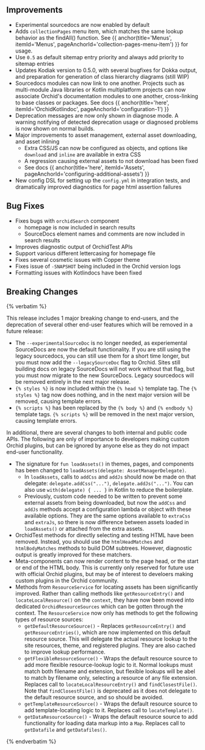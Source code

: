 ---
---

## Improvements

- Experimental sourcedocs are now enabled by default
- Adds `collectionPages` menu item, which matches the same lookup behavior as the findAll() function. See 
    {{ anchor(title='Menus', itemId='Menus', pageAnchorId='collection-pages-menu-item') }} for usage.
- Use `0.5` as default sitemap entry priority and always add priority to sitemap entries
- Updates Kodiak version to 0.5.0, with several bugfixes for Dokka output, and preparation for generation of class
    hierarchy diagrams (still WIP)
- Sourcedocs modules can now link to one another. Projects such as multi-module Java libraries or Kotlin multiplatform
    projects can now associate Orchid's documentation modules to one another, cross-linking to base classes or packages.
    See docs {{ anchor(title='here', itemId='OrchidKotlindoc', pageAnchorId='configuration-1') }}
- Deprecation messages are now only shown in diagnose mode. A warning notifying of detected deprecation usage or 
    diagnosed problems is now shown on normal builds.
- Major improvements to asset management, external asset downloading, and asset inlining
    - Extra CSS/JS can now be configured as objects, and options like `download` and `inline` are available in extra CSS
    - A regression causing external assets to not download has been fixed
    - See docs {{ anchor(title='here', itemId='Assets', pageAnchorId='configuring-additional-assets') }}
- New config DSL for setting up the `config.yml` in integration tests, and dramatically improved diagnostics for page
    html assertion failures

## Bug Fixes

- Fixes bugs with `orchidSearch` component
    - homepage is now included in search results
    - SourceDocs element names and comments are now included in search results
- Improves diagnostic output of OrchidTest APIs
- Support various different lettercasing for homepage file
- Fixes several cosmetic issues with Copper theme
- Fixes issue of `-SNAPSHOT` being included in the Orchid version logs
- Formatting issues with Kotlindocs have been fixed

## Breaking Changes

{% verbatim %}

This release includes 1 major breaking change to end-users, and the deprecation of several other end-user features which
will be removed in a future release:

- The `--experimentalSourceDoc` is no longer needed, as experiemental SourceDocs are now the default functionality. If 
    you are still using the legacy sourcedocs, you can still use them for a short time longer, but you must now add the 
    `--legacySourceDoc` flag to Orchid. Sites still building docs on legacy SourceDocs will not work without that flag, 
    but you must now migrate to the new SourceDocs. Legacy sourcedocs will be removed entirely in the next major 
    release.
- `{% styles %}` is now included within the `{% head %}` template tag. The `{% styles %}` tag now does nothing, and in 
    the next major version will be removed, causing template errors.
- `{% scripts %}` has been replaced by the  `{% body %}` and `{% endbody %}` template tags. `{% scripts %}` will be 
    removed in the next major version, causing template errors.

In additional, there are several changes to both internal and public code APIs. The following are only of importance to
developers making custom Orchid plugins, but can be ignored by anyone else as they do not impact end-user functionality.

- The signature for `fun loadAssets()` in themes, pages, and components has been changed to 
    `loadAssets(delegate: AssetManagerDelegate)`. 
    - In `loadAssets`, calls to `addCss` and `addJs` should now be made on that delegate: `delegate.addCss("...")`, 
        `delegate.addJs("...")`. You can also use `with(delegate) { ... }` in Kotlin to reduce the boilerplate.
    - Previously, custom code needed to be written to prevent some external assets from being downloaded, but now the 
        `addCss` and `addJs` methods accept a configuration lambda or object with these available options. They are the 
        same options available to `extraCss` and `extraJs`, so there is now difference between assets loaded in 
        `loadAssets()` or attached from the extra assets.
- OrchidTest methods for directly selecting and testing HTML have been removed. Instead, you should use the 
    `htmlHeadMatches` and `htmlBodyMatches` methods to build DOM subtrees. However, diagnostic output is greatly 
    improved for these matchers. 
- Meta-components can now render content to the page head, or the start or end of the HTML body. This is currently only 
    reserved for future use with official Orchid plugins, but may be of interest to develoers making custom plugins in 
    the Orchid community.
- Methods from `ResourceService` for locating assets has been significantly improved. Rather than calling methods like
    `getResourceEntry()` and `locateLocalResource()` on the `context`, they have now been moved into dedicated 
    `OrchidResourceSources` which can be gotten through the context. The `ResourceService` now only has methods to get
    the following types of resource sources:
    - `getDefaultResourceSource()` - Replaces `getResourceEntry()` and `getResourceEntries()`, which are now implemented
        on this default resource source. This will delegate the actual resource lookup to the site resources, theme, 
        and registered plugins. They are also cached to improve lookup performance.
    - `getFlexibleResourceSource()` - Wraps the default resource source to add more flexible resource-lookup logic to 
        it. Normal lookups must match both filename and extension, but flexible lookups will be abel to match by 
        filename only, selecting a resource of any file extension. Replaces call to `locateLocalResourceEntry()` and 
        `findClosestFile()`. Note that `findClosestFile()` is deprecated as it does not delegate to the default resource
         source, and so should be avoided. 
    - `getTemplateResourceSource()` - Wraps the default resource source to add template-locating logic to it. Replaces
        call to `locateTemplate()`.
    - `getDataResourceSource()` - Wraps the default resource source to add functionality for loading data markup into
        a `Map`. Replaces call to `getDatafile` and `getDatafiles()`.

{% endverbatim %}
